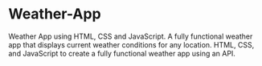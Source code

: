 # Weather-App
Weather App using HTML, CSS and JavaScript.
A fully functional weather app that displays current weather conditions for any location.
HTML, CSS, and JavaScript to create a fully functional weather app using an API.

